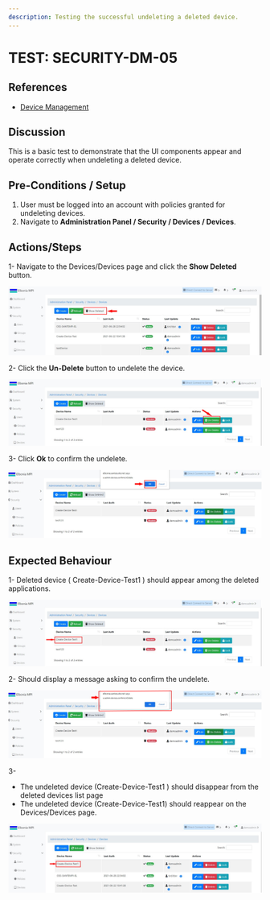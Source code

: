 ```yaml
---
description: Testing the successful undeleting a deleted device.
---
```


# TEST: SECURITY-DM-05

## References

* [Device Management](../../../../../../../operations-1/system-administration/security-administration/device-management.md)

## Discussion

This is a basic test to demonstrate that the UI components appear and operate correctly when undeleting  a deleted device.

## **Pre-Conditions / Setup**

1. User must be logged into an account with policies granted for undeleting devices.
2. Navigate to **Administration Panel / Security / Devices / Devices**.

## Actions/Steps

1- Navigate to the Devices/Devices page and click the **Show Deleted** button.

![](<../../../../../../../.gitbook/assets/14 (2).jpg>)

2- Click the **Un-Delete** button to undelete the device.

![](../../../../../../../.gitbook/assets/15-1.jpg)

3- Click  **Ok** to confirm the undelete.

![](<../../../../../../../.gitbook/assets/16-1 (1).jpg>)

## Expected Behaviour

1- Deleted device ( Create-Device-Test1 ) should appear among the deleted applications.

![](<../../../../../../../.gitbook/assets/15 (3).jpg>)

2- Should display a message asking to confirm the undelete.

![](<../../../../../../../.gitbook/assets/16 (2).jpg>)

3-

* The undeleted device (Create-Device-Test1 ) should disappear from the deleted devices list page&#x20;
* The undeleted device (Create-Device-Test1) should reappear on the Devices/Devices page.

![](<../../../../../../../.gitbook/assets/17 (2).jpg>)
